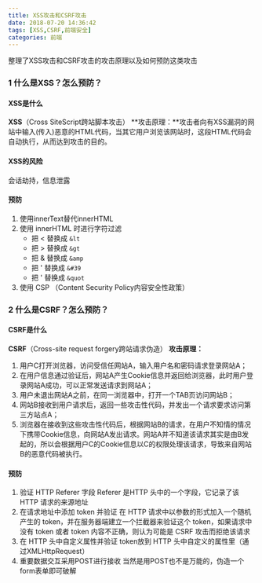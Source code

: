 ```yaml
---
title: XSS攻击和CSRF攻击
date: 2018-07-20 14:36:42
tags: [XSS,CSRF,前端安全]
categories: 前端
---
```


整理了XSS攻击和CSRF攻击的攻击原理以及如何预防这类攻击
<escape><!-- more --></escape>
### 1  什么是XSS？怎么预防？
#### XSS是什么
**XSS**（Cross SiteScript跨站脚本攻击）
**攻击原理：**攻击者向有XSS漏洞的网站中输入(传入)恶意的HTML代码，当其它用户浏览该网站时，这段HTML代码会自动执行，从而达到攻击的目的。
#### XSS的风险
会话劫持，信息泄露
#### 预防
1.  使用innerText替代innerHTML
2. 使用 innerHTML 时进行字符过滤
    * 把 < 替换成 `&lt`
    * 把 > 替换成 `&gt`
    * 把 & 替换成 `&amp`
    * 把 ' 替换成 `&#39`
    * 把 ' 替换成 `&quot`
3. 使用 CSP （Content Security Policy内容安全性政策）

### 2  什么是CSRF？怎么预防？
#### CSRF是什么
**CSRF**（Cross-site request forgery跨站请求伪造）
**攻击原理：**
1. 用户C打开浏览器，访问受信任网站A，输入用户名和密码请求登录网站A；
2. 在用户信息通过验证后，网站A产生Cookie信息并返回给浏览器，此时用户登录网站A成功，可以正常发送请求到网站A；
3. 用户未退出网站A之前，在同一浏览器中，打开一个TAB页访问网站B；
4. 网站B接收到用户请求后，返回一些攻击性代码，并发出一个请求要求访问第三方站点A；
5. 浏览器在接收到这些攻击性代码后，根据网站B的请求，在用户不知情的情况下携带Cookie信息，向网站A发出请求。网站A并不知道该请求其实是由B发起的，所以会根据用户C的Cookie信息以C的权限处理该请求，导致来自网站B的恶意代码被执行。

#### 预防
1. 验证 HTTP Referer 字段
Referer 是HTTP 头中的一个字段，它记录了该 HTTP 请求的来源地址
2. 在请求地址中添加 token 并验证
在 HTTP 请求中以参数的形式加入一个随机产生的 token，并在服务器端建立一个拦截器来验证这个 token，如果请求中没有 token 或者 token 内容不正确，则认为可能是 CSRF 攻击而拒绝该请求
3. 在 HTTP 头中自定义属性并验证
token放到 HTTP 头中自定义的属性里（通过XMLHttpRequest）
4. 重要数据交互采用POST进行接收
当然是用POST也不是万能的，伪造一个form表单即可破解
